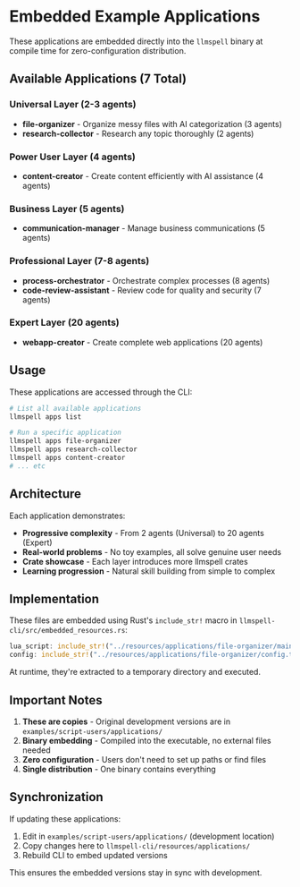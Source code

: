 # Embedded Example Applications

These applications are embedded directly into the `llmspell` binary at compile time for zero-configuration distribution.

## Available Applications (7 Total)

### Universal Layer (2-3 agents)
- **file-organizer** - Organize messy files with AI categorization (3 agents)
- **research-collector** - Research any topic thoroughly (2 agents)

### Power User Layer (4 agents)
- **content-creator** - Create content efficiently with AI assistance (4 agents)

### Business Layer (5 agents)
- **communication-manager** - Manage business communications (5 agents)

### Professional Layer (7-8 agents)
- **process-orchestrator** - Orchestrate complex processes (8 agents)
- **code-review-assistant** - Review code for quality and security (7 agents)

### Expert Layer (20 agents)
- **webapp-creator** - Create complete web applications (20 agents)

## Usage

These applications are accessed through the CLI:

```bash
# List all available applications
llmspell apps list

# Run a specific application
llmspell apps file-organizer
llmspell apps research-collector
llmspell apps content-creator
# ... etc
```

## Architecture

Each application demonstrates:
- **Progressive complexity** - From 2 agents (Universal) to 20 agents (Expert)
- **Real-world problems** - No toy examples, all solve genuine user needs
- **Crate showcase** - Each layer introduces more llmspell crates
- **Learning progression** - Natural skill building from simple to complex

## Implementation

These files are embedded using Rust's `include_str!` macro in `llmspell-cli/src/embedded_resources.rs`:

```rust
lua_script: include_str!("../resources/applications/file-organizer/main.lua"),
config: include_str!("../resources/applications/file-organizer/config.toml"),
```

At runtime, they're extracted to a temporary directory and executed.

## Important Notes

1. **These are copies** - Original development versions are in `examples/script-users/applications/`
2. **Binary embedding** - Compiled into the executable, no external files needed
3. **Zero configuration** - Users don't need to set up paths or find files
4. **Single distribution** - One binary contains everything

## Synchronization

If updating these applications:
1. Edit in `examples/script-users/applications/` (development location)
2. Copy changes here to `llmspell-cli/resources/applications/`
3. Rebuild CLI to embed updated versions

This ensures the embedded versions stay in sync with development.